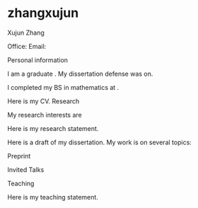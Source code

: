 # zhangxujun
Xujun Zhang


Office: 
Email:  

Personal information

I am a graduate . My dissertation defense was on.

I completed my BS in mathematics at .

Here is my CV.
Research

My research interests are 

Here is my research statement.

Here is a draft of my dissertation. My work is on several topics:

Preprint


Invited Talks


Teaching

Here is my teaching statement.



